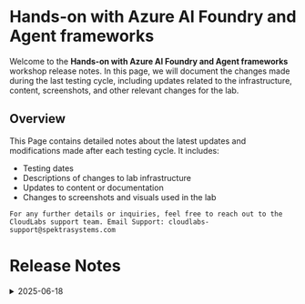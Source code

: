 # Hands-on with Azure AI Foundry and Agent frameworks

Welcome to the **Hands-on with Azure AI Foundry and Agent frameworks** workshop release notes. In this page, we will document the changes made during the last testing cycle, including updates related to the infrastructure, content, screenshots, and other relevant changes for the lab.

## Overview

This Page contains detailed notes about the latest updates and modifications made after each testing cycle. It includes:

- Testing dates
- Descriptions of changes to lab infrastructure
- Updates to content or documentation
- Changes to screenshots and visuals used in the lab

`For any further details or inquiries, feel free to reach out to the CloudLabs support team. Email Support: cloudlabs-support@spektrasystems.com`

# Release Notes

<details>
  <summary>2025-06-18</summary>

### Release Date: 2025-06-18

- **Change**: Downgraded Python packages due to compatibility issues with the latest versions.
- **Testing Date**: 2025-06-18

## Infrastructure Changes

- **azure-ai-projects Package**

   - **Issue:** Exercises 2 to 6 experienced connectivity problems with Azure AI Foundry.
   - **Cause:** The latest version of the `azure-ai-projects` package was not compatible with the current setup.
   - **Solution:** Downgraded the package to version **1.0.0b10** to restore functionality.

- **semantic-kernel[azure] Package**

   - **Issue:** Exercise 6 encountered errors related to this package.
   - **Cause:** The latest version of `semantic-kernel[azure]` was incompatible with the implementation.
   - **Solution:** Downgraded the package to version **1.28.0**, resolving the issue.

## Content Changes

- Updated lab guide steps with the latest UI present in Azure portal.
- Getting started page has been updated as per the new UI changes in the CloudLabs. 
  
## Screenshot Updates

- Screenshots have been updated as per the new UI changes and updated instructions.
- Updated lab guide with more screenshots wherever required.
- Getting started page has been updated as per the new UI changes in the CloudLabs.

## Testing Notes

- **Testing Date**: 2025-06-18
- **Tested Features**: Inline validations, latest UI changes, functionality of the lab.
- **Issues Found**: The Latest Python Packages were incompatible with the Jupyter notebooks used in this lab. 
- **Resolved Issues**: Downgraded Python packages that were causing issues for the Jupyter notebooks used in this lab.
---
</details>
